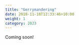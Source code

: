 ```yaml
---
title: "Gerrymandering"
date: 2018-11-18T12:33:46+10:00
weight: 1
category: 2023
---
```


Coming soon!
